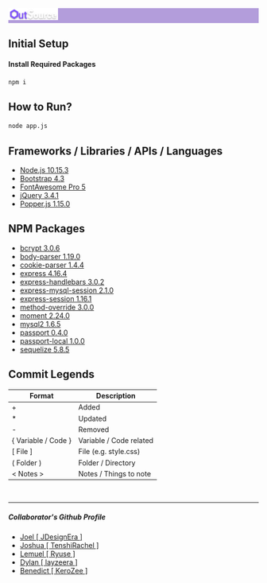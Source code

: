 <div style="width: 100%; background: #b39ddb; font-size: 1.75em; color: #ffffff;">
    <img src="public/img/logo/darker.png" alt="OutSource" width="100px" style="background: #b39ddb;" />
</div>

Initial Setup
------
#### Install Required Packages
```cmd
npm i
```


How to Run?
------
```cmd
node app.js
```


Frameworks / Libraries / APIs / Languages
------
* [Node.js 10.15.3](https://nodejs.org/en/)
* [Bootstrap 4.3](https://getbootstrap.com/)
* [FontAwesome Pro 5](https://fontawesome.com/)
* [jQuery 3.4.1](https://jquery.com/)
* [Popper.js 1.15.0](https://popper.js.org/)


NPM Packages
------
* [bcrypt 3.0.6](https://www.npmjs.com/package/bcrypt)
* [body-parser 1.19.0](https://www.npmjs.com/package/body-parser)
* [cookie-parser 1.4.4](https://www.npmjs.com/package/cookie-parser)
* [express 4.16.4](https://www.npmjs.com/package/express)
* [express-handlebars 3.0.2](https://www.npmjs.com/package/express-handlebars)
* [express-mysql-session 2.1.0](https://www.npmjs.com/package/express-mysql-session)
* [express-session 1.16.1](https://www.npmjs.com/package/express-session)
* [method-override 3.0.0](https://www.npmjs.com/package/method-override)
* [moment 2.24.0](https://www.npmjs.com/package/moment)
* [mysql2 1.6.5](https://www.npmjs.com/package/mysql2)
* [passport 0.4.0](https://www.npmjs.com/package/passport)
* [passport-local 1.0.0](https://www.npmjs.com/package/passport-local)
* [sequelize 5.8.5](https://www.npmjs.com/package/sequelize)


Commit Legends
------
| Format | Description |
|--------|-------------|
| + | Added |
| * | Updated |
| - | Removed |
| { Variable / Code } | Variable / Code related
| \[ File ] | File (e.g. style.css) |
| ( Folder ) | Folder / Directory |
| < Notes > | Notes / Things to note |
<br>


------
##### Collaborator's Github Profile
* [Joel [ JDesignEra ]](https://github.com/JDesignEra)
* [Joshua [ TenshiRachel ]](https://github.com/TenshiRachel)
* [Lemuel [ Ryuse ]](https://github.com/Ryuse)
* [Dylan [ layzeera ]](https://github.com/layzeera)
* [Benedict [ KeroZee ]](https://github.com/KeroZee)